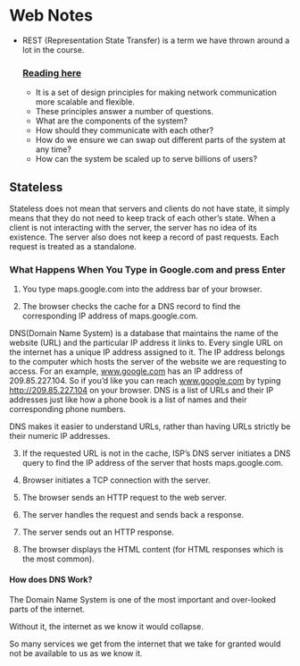 # Web Notes

* REST (Representation State Transfer) is a term we have thrown around a lot in the course.
  ### [Reading here](https://codewords.recurse.com/issues/five/what-restful-actually-means)

  * It is a set of design principles for making network communication more scalable and flexible.
  * These principles answer a number of questions.
  * What are the components of the system?
  * How should they communicate with each other?
  * How do we ensure we can swap out different parts of the system at any time?
  * How can the system be scaled up to serve billions of users?

## Stateless

Stateless does not mean that servers and clients do not have state, it simply means that they do not need to keep track of each other’s state. When a client is not interacting with the server, the server has no idea of its existence. The server also does not keep a record of past requests. Each request is treated as a standalone.

### What Happens When You Type in Google.com and press Enter

1. You type maps.google.com into the address bar of your browser.

2. The browser checks the cache for a DNS record to find the corresponding IP address of maps.google.com.

DNS(Domain Name System) is a database that maintains the name of the website (URL) and the particular IP address it links to. Every single URL on the internet has a unique IP address assigned to it. The IP address belongs to the computer which hosts the server of the website we are requesting to access. For an example, www.google.com has an IP address of 209.85.227.104. So if you’d like you can reach www.google.com by typing http://209.85.227.104 on your browser. DNS is a list of URLs and their IP addresses just like how a phone book is a list of names and their corresponding phone numbers.

DNS makes it easier to understand URLs, rather than having URLs strictly be their numeric IP addresses.

3. If the requested URL is not in the cache, ISP’s DNS server initiates a DNS query to find the IP address of the server that hosts maps.google.com.

4. Browser initiates a TCP connection with the server.

5. The browser sends an HTTP request to the web server.

6. The server handles the request and sends back a response.

7. The server sends out an HTTP response.

8. The browser displays the HTML content (for HTML responses which is the most common).

#### How does DNS Work?

The Domain Name System is one of the most important and over-looked parts of the internet.

Without it, the internet as we know it would collapse.

So many services we get from the internet that we take for granted would not be available to us as we know it.
